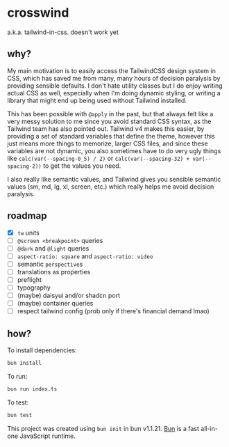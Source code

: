 # crosswind

a.k.a. tailwind-in-css. doesn't work yet

## why?

My main motivation is to easily access the TailwindCSS design system in CSS, which has saved me from many, many hours of decision paralysis by providing sensible defaults. I don't hate utility classes but I do enjoy writing actual CSS as well, especially when I'm doing dynamic styling, or writing a library that might end up being used without Tailwind installed.

This has been possible with `@apply` in the past, but that always felt like a very messy solution to me since you avoid standard CSS syntax, as the Tailwind team has also pointed out. Tailwind v4 makes this easier, by providing a set of standard variables that define the theme, however this just means more things to memorize, larger CSS files, and since these variables are not dynamic, you also sometimes have to do very ugly things like `calc(var(--spacing-0_5) / 2)` or `calc(var(--spacing-32) + var(--spacing-2))` to get the values you need.

I also really like semantic values, and Tailwind gives you sensible semantic values (sm, md, lg, xl, screen, etc.) which really helps me avoid decision paralysis.

## roadmap
 - [x] `tw` units
 - [ ] `@screen <breakpoint>` queries
 - [ ] `@dark` and `@light` queries
 - [ ] `aspect-ratio: square` and `aspect-ratio: video`
 - [ ] semantic `perspective`s
 - [ ] translations as properties
 - [ ] preflight
 - [ ] typography
 - [ ] (maybe) daisyui and/or shadcn port
 - [ ] (maybe) container queries
 - [ ] respect tailwind config (prob only if there's financial demand lmao)

## how?
To install dependencies:

```bash
bun install
```

To run:

```bash
bun run index.ts
```

To test:
```bash
bun test
```

This project was created using `bun init` in bun v1.1.21. [Bun](https://bun.sh) is a fast all-in-one JavaScript runtime.
